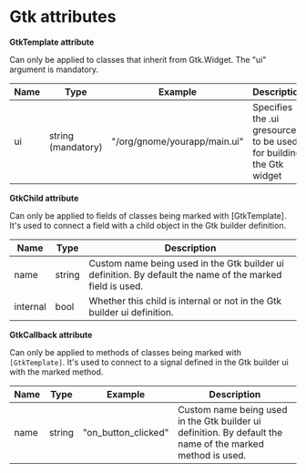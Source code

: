 

Gtk attributes
==============

**GtkTemplate attribute**

Can only be applied to classes that inherit from Gtk.Widget. The "ui" argument is mandatory.

| Name | Type | Example | Description |
| --- | ---- | ---- | ---- |
| ui | string (mandatory) | "/org/gnome/yourapp/main.ui" | Specifies the .ui gresource to be used for building the Gtk widget |

**GtkChild attribute**

Can only be applied to fields of classes being marked with
[GtkTemplate]. It's used to connect a field with a child object in the Gtk builder definition.

| Name | Type | Description |
| --- | ---- | ---- |
| name | string | Custom name being used in the Gtk builder ui definition. By default the name of the marked field is used. |                                    
| internal | bool | Whether this child is internal or not in the Gtk builder ui definition. |

**GtkCallback attribute**

Can only be applied to methods of classes being marked with
`[GtkTemplate]`. It's used to connect to a signal defined in the Gtk builder ui with the marked method.

| Name | Type | Example | Description |
| --- | ---- | ---- | ---- |
| name | string | "on\_button\_clicked"| Custom name being used in the Gtk builder ui definition. By default the name of the marked method is used.|
